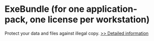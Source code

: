 # ExeBundle (for one application-pack, one license per workstation)
Protect your data and files against illegal copy.
[>> Detailed information](https://secure.shareit.com/shareit/product.html?productid=300307139&affiliateid=200057808)